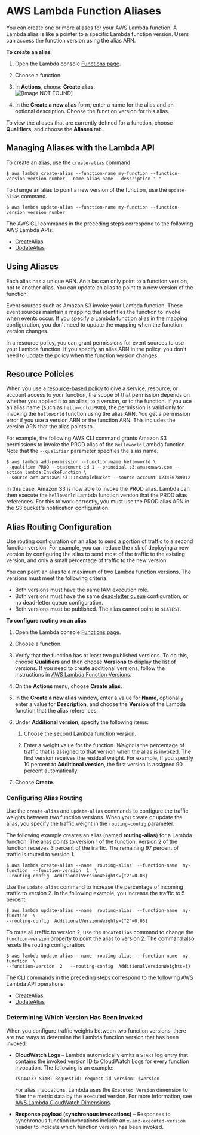 # AWS Lambda Function Aliases<a name="configuration-aliases"></a>

You can create one or more aliases for your AWS Lambda function\. A Lambda alias is like a pointer to a specific Lambda function version\. Users can access the function version using the alias ARN\. 

**To create an alias**

1. Open the Lambda console [Functions page](https://console.aws.amazon.com/lambda/home#/functions)\.

1. Choose a function\.

1. In **Actions**, choose **Create alias**\.  
![\[Image NOT FOUND\]](http://docs.aws.amazon.com/lambda/latest/dg/images/version-actions.png)

1. In the **Create a new alias** form, enter a name for the alias and an optional description\. Choose the function version for this alias\.

To view the aliases that are currently defined for a function, choose **Qualifiers**, and choose the **Aliases** tab\.

## Managing Aliases with the Lambda API<a name="versioning-aliases-api"></a>

To create an alias, use the `create-alias` command\.

```
$ aws lambda create-alias --function-name my-function --function-version version number --name alias name --description " "
```

To change an alias to point a new version of the function, use the `update-alias` command\.

```
$ aws lambda update-alias --function-name my-function --function-version version number 
```

 The AWS CLI commands in the preceding steps correspond to the following AWS Lambda APIs: 
+ [CreateAlias](API_CreateAlias.md)
+ [UpdateAlias](API_UpdateAlias.md)

## Using Aliases<a name="using-aliases"></a>

Each alias has a unique ARN\. An alias can only point to a function version, not to another alias\. You can update an alias to point to a new version of the function\.

Event sources such as Amazon S3 invoke your Lambda function\. These event sources maintain a mapping that identifies the function to invoke when events occur\. If you specify a Lambda function alias in the mapping configuration, you don't need to update the mapping when the function version changes\. 

In a resource policy, you can grant permissions for event sources to use your Lambda function\. If you specify an alias ARN in the policy, you don't need to update the policy when the function version changes\. 

## Resource Policies<a name="versioning-permissions-alias"></a>

When you use a [resource\-based policy](access-control-resource-based.md) to give a service, resource, or account access to your function, the scope of that permission depends on whether you applied it to an alias, to a version, or to the function\. If you use an alias name \(such as `helloworld:PROD`\), the permission is valid only for invoking the `helloworld` function using the alias ARN\. You get a permission error if you use a version ARN or the function ARN\. This includes the version ARN that the alias points to\.

For example, the following AWS CLI command grants Amazon S3 permissions to invoke the PROD alias of the `helloworld` Lambda function\. Note that the `--qualifier` parameter specifies the alias name\. 

```
$ aws lambda add-permission --function-name helloworld \
--qualifier PROD --statement-id 1 --principal s3.amazonaws.com --action lambda:InvokeFunction \
--source-arn arn:aws:s3:::examplebucket --source-account 123456789012
```

In this case, Amazon S3 is now able to invoke the PROD alias\. Lambda can then execute the `helloworld` Lambda function version that the PROD alias references\. For this to work correctly, you must use the PROD alias ARN in the S3 bucket's notification configuration\.

## Alias Routing Configuration<a name="configuring-alias-routing"></a>

Use routing configuration on an alias to send a portion of traffic to a second function version\. For example, you can reduce the risk of deploying a new version by configuring the alias to send most of the traffic to the existing version, and only a small percentage of traffic to the new version\. 

You can point an alias to a maximum of two Lambda function versions\. The versions must meet the following criteria:
+ Both versions must have the same IAM execution role\.
+ Both versions must have the same [dead\-letter queue](https://docs.aws.amazon.com/lambda/latest/dg/invocation-async.html#dlq) configuration, or no dead\-letter queue configuration\.
+ Both versions must be published\. The alias cannot point to `$LATEST`\.

**To configure routing on an alias**

1. Open the Lambda console [Functions page](https://console.aws.amazon.com/lambda/home#/functions)\.

1. Choose a function\.

1. Verify that the function has at least two published versions\. To do this, choose **Qualifiers** and then choose **Versions** to display the list of versions\. If you need to create additional versions, follow the instructions in [AWS Lambda Function Versions](configuration-versions.md)\.

1. On the **Actions** menu, choose **Create alias**\.

1. In the **Create a new alias** window, enter a value for **Name**, optionally enter a value for **Description**, and choose the **Version** of the Lambda function that the alias references\.

1. Under **Additional version**, specify the following items:

   1. Choose the second Lambda function version\.

   1. Enter a weight value for the function\. *Weight* is the percentage of traffic that is assigned to that version when the alias is invoked\. The first version receives the residual weight\. For example, if you specify 10 percent to **Additional version**, the first version is assigned 90 percent automatically\.

1. Choose **Create**\.

### Configuring Alias Routing<a name="configuring-routing"></a>

Use the `create-alias` and `update-alias` commands to configure the traffic weights between two function versions\. When you create or update the alias, you specify the traffic weight in the `routing-config` parameter\. 

The following example creates an alias \(named **routing\-alias**\) for a Lambda function\. The alias points to version 1 of the function\. Version 2 of the function receives 3 percent of the traffic\. The remaining 97 percent of traffic is routed to version 1\. 

```
$ aws lambda create-alias --name  routing-alias  --function-name  my-function  --function-version  1  \
--routing-config  AdditionalVersionWeights={"2"=0.03}
```

Use the `update-alias` command to increase the percentage of incoming traffic to version 2\. In the following example, you increase the traffic to 5 percent\.

```
$ aws lambda update-alias --name  routing-alias  --function-name  my-function  \
--routing-config  AdditionalVersionWeights={"2"=0.05}
```

To route all traffic to version 2, use the `UpdateAlias` command to change the `function-version` property to point the alias to version 2\. The command also resets the routing configuration\.

```
$ aws lambda update-alias --name  routing-alias  --function-name  my-function  \ 
--function-version  2   --routing-config  AdditionalVersionWeights={}
```

 The CLI commands in the preceding steps correspond to the following AWS Lambda API operations: 
+ [CreateAlias](API_CreateAlias.md)
+ [UpdateAlias](API_UpdateAlias.md)

### Determining Which Version Has Been Invoked<a name="determining-routing-version"></a>

When you configure traffic weights between two function versions, there are two ways to determine the Lambda function version that has been invoked:
+ **CloudWatch Logs** – Lambda automatically emits a `START` log entry that contains the invoked version ID to CloudWatch Logs for every function invocation\. The following is an example:

  `19:44:37 START RequestId: request id Version: $version ` 

  For alias invocations, Lambda uses the `Executed Version` dimension to filter the metric data by the executed version\. For more information, see [AWS Lambda CloudWatch Dimensions](monitoring-functions-metrics.md#lambda-cloudwatch-dimensions)\.
+ **Response payload \(synchronous invocations\)** – Responses to synchronous function invocations include an `x-amz-executed-version` header to indicate which function version has been invoked\.